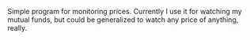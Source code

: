 Simple program for monitoring prices.  Currently I use it for watching my mutual funds, but could be generalized to watch any price of anything, really.